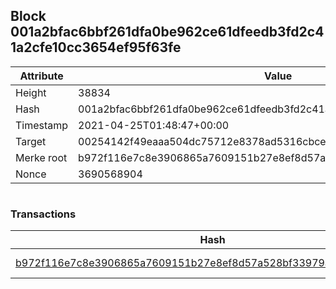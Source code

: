 ## Block 001a2bfac6bbf261dfa0be962ce61dfeedb3fd2c41a2cfe10cc3654ef95f63fe

Attribute | Value
--- | ---
Height | 38834
Hash | 001a2bfac6bbf261dfa0be962ce61dfeedb3fd2c41a2cfe10cc3654ef95f63fe
Timestamp | 2021-04-25T01:48:47+00:00
Target | 00254142f49eaaa504dc75712e8378ad5316cbcead634704b3734b6271167cc4
Merke root | b972f116e7c8e3906865a7609151b27e8ef8d57a528bf33979a62e18e4e6475f
Nonce | 3690568904

```

```

### Transactions

Hash | Amount
--- | ---
[b972f116e7c8e3906865a7609151b27e8ef8d57a528bf33979a62e18e4e6475f](b972f116e7c8e3906865a7609151b27e8ef8d57a528bf33979a62e18e4e6475f.md) | 10.00000000 SKEPTI 
